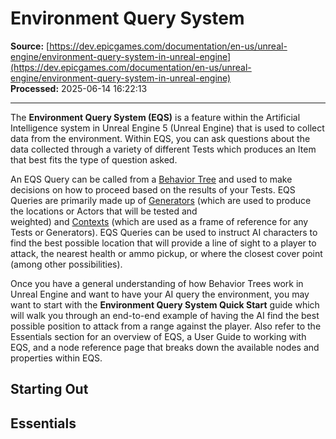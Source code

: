 # Environment Query System

**Source:** [https://dev.epicgames.com/documentation/en-us/unreal-engine/environment-query-system-in-unreal-engine](https://dev.epicgames.com/documentation/en-us/unreal-engine/environment-query-system-in-unreal-engine)  
**Processed:** 2025-06-14 16:22:13

---

The **Environment Query System (EQS)** is a feature within the Artificial Intelligence system in Unreal Engine 5 (Unreal Engine) that is used to collect data from the environment. Within EQS, you can ask questions about the data collected through a variety of different Tests which produces an Item that best fits the type of question asked. 

An EQS Query can be called from a [Behavior Tree](/documentation/en-us/unreal-engine/behavior-trees-in-unreal-engine) and used to make decisions on how to proceed based on the results of your Tests. EQS Queries are primarily made up of [Generators](/documentation/en-us/unreal-engine/eqs-node-reference-generators-in-unreal-engine) (which are used to produce the locations or Actors that will be tested and weighted) and [Contexts](/documentation/en-us/unreal-engine/eqs-node-reference-contexts-in-unreal-engine) (which are used as a frame of reference for any Tests or Generators). EQS Queries can be used to instruct AI characters to find the best possible location that will provide a line of sight to a player to attack, the nearest health or ammo pickup, or where the closest cover point (among other possibilities). 

Once you have a general understanding of how Behavior Trees work in Unreal Engine and want to have your AI query the environment, you may want to start with the **Environment Query System Quick Start** guide which will walk you through an end-to-end example of having the AI find the best possible position to attack from a range against the player. Also refer to the Essentials section for an overview of EQS, a User Guide to working with EQS, and a node reference page that breaks down the available nodes and properties within EQS. 

## Starting Out

## Essentials